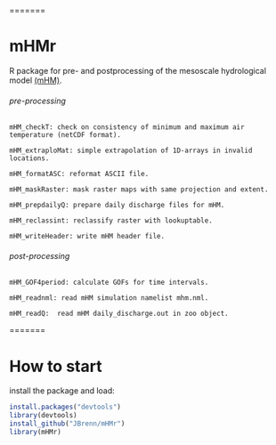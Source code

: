 =======
# mHMr

R package for pre- and postprocessing of the mesoscale hydrological model [(mHM)](http://www.ufz.de/index.php?en=40114).

###### pre-processing
    
    mHM_checkT: check on consistency of minimum and maximum air temperature (netCDF format).
    
    mHM_extraploMat: simple extrapolation of 1D-arrays in invalid locations.
    
    mHM_formatASC: reformat ASCII file. 
    
    mHM_maskRaster: mask raster maps with same projection and extent. 
    
    mHM_prepdailyQ: prepare daily discharge files for mHM. 
    
    mHM_reclassint: reclassify raster with lookuptable.
    
    mHM_writeHeader: write mHM header file. 
    
###### post-processing

    mHM_GOF4period: calculate GOFs for time intervals.

    mHM_readnml: read mHM simulation namelist mhm.nml.
    
    mHM_readQ:  read mHM daily_discharge.out in zoo object.
    
=======

# How to start

install the package and load:

```R
install.packages("devtools")
library(devtools)
install_github("JBrenn/mHMr")
library(mHMr)
```
